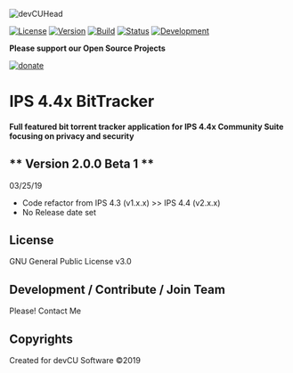 ![devCUHead](https://www.devcu.net/mediasrc/githubhead_2.gif?V=1.4)

[![License](https://img.shields.io/badge/License-GNUv3-blue.svg)](https://github.com/GaalexxC/IPS-4.4-BitTracker/blob/master/LICENSE) [![Version](https://img.shields.io/badge/Version-2.0.0-blue.svg)](https://www.devcu.com/forums/devcu-tracker/)
    [![Build](https://img.shields.io/badge/Build-Beta-lightgrey.svg)](https://www.devcu.com/forums/devcu-tracker/)
    [![Status](https://img.shields.io/badge/Status-Active-green.svg)](https://www.devcu.com/forums/devcu-tracker/)
    [![Development](https://img.shields.io/badge/Development-Active-blue.svg)](https://www.devcu.com/forums/devcu-tracker/)


**Please support our Open Source Projects**

[![donate](https://www.devcu.net/mediasrc/donate.png)](https://www.devcu.com/forums/topic/739-help-support-our-work/)

    
# IPS 4.4x BitTracker


#### Full featured bit torrent tracker application for IPS 4.4x Community Suite focusing on privacy and security

## ** Version 2.0.0 Beta 1 **

03/25/19

- Code refactor from IPS 4.3 (v1.x.x) >> IPS 4.4 (v2.x.x)
- No Release date set


## License

GNU General Public License v3.0

## Development / Contribute / Join Team

Please! Contact Me

## Copyrights

Created for devCU Software ©2019